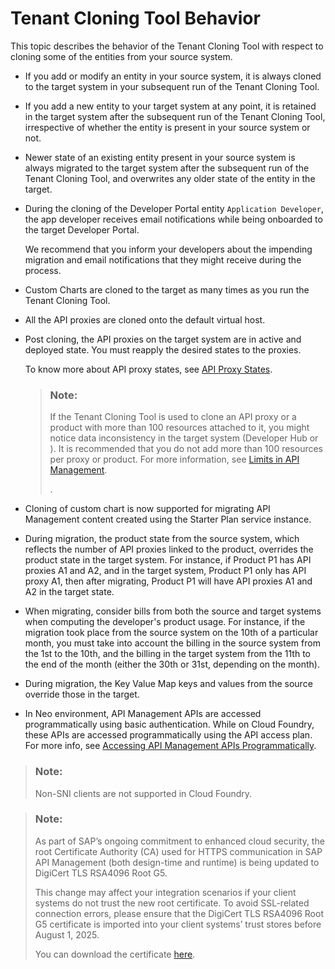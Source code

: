 <!-- copyb23c603a651e408fbaafc7c5a09ba9a5 -->

# Tenant Cloning Tool Behavior

This topic describes the behavior of the Tenant Cloning Tool with respect to cloning some of the entities from your source system.



-   If you add or modify an entity in your source system, it is always cloned to the target system in your subsequent run of the Tenant Cloning Tool.
-   If you add a new entity to your target system at any point, it is retained in the target system after the subsequent run of the Tenant Cloning Tool, irrespective of whether the entity is present in your source system or not.
-   Newer state of an existing entity present in your source system is always migrated to the target system after the subsequent run of the Tenant Cloning Tool, and overwrites any older state of the entity in the target.
-   During the cloning of the Developer Portal entity `Application Developer`, the app developer receives email notifications while being onboarded to the target Developer Portal.

    We recommend that you inform your developers about the impending migration and email notifications that they might receive during the process.

-   Custom Charts are cloned to the target as many times as you run the Tenant Cloning Tool.
-   All the API proxies are cloned onto the default virtual host.
-   Post cloning, the API proxies on the target system are in active and deployed state. You must reapply the desired states to the proxies.

    To know more about API proxy states, see [API Proxy States](../api-proxy-states-091cda4.md).

    > ### Note:  
    > If the Tenant Cloning Tool is used to clone an API proxy or a product with more than 100 resources attached to it, you might notice data inconsistency in the target system \(Developer Hub or \). It is recommended that you do not add more than 100 resources per proxy or product. For more information, see [Limits in API Management](../limits-in-api-management-f70f425.md).
    > 
    > .

-   Cloning of custom chart is now supported for migrating API Management content created using the Starter Plan service instance.

-   During migration, the product state from the source system, which reflects the number of API proxies linked to the product, overrides the product state in the target system. For instance, if Product P1 has API proxies A1 and A2, and in the target system, Product P1 only has API proxy A1, then after migrating, Product P1 will have API proxies A1 and A2 in the target state.

-   When migrating, consider bills from both the source and target systems when computing the developer's product usage. For instance, if the migration took place from the source system on the 10th of a particular month, you must take into account the billing in the source system from the 1st to the 10th, and the billing in the target system from the 11th to the end of the month \(either the 30th or 31st, depending on the month\).

-   During migration, the Key Value Map keys and values from the source override those in the target.

-   In Neo environment, API Management APIs are accessed programmatically using basic authentication. While on Cloud Foundry, these APIs are accessed programmatically using the API access plan. For more info, see [Accessing API Management APIs Programmatically](../APIM-Initial-Setup/accessing-api-management-apis-programmatically-24a2c37.md).


> ### Note:  
> Non-SNI clients are not supported in Cloud Foundry.

> ### Note:  
> As part of SAP’s ongoing commitment to enhanced cloud security, the root Certificate Authority \(CA\) used for HTTPS communication in SAP API Management \(both design-time and runtime\) is being updated to DigiCert TLS RSA4096 Root G5.
> 
> This change may affect your integration scenarios if your client systems do not trust the new root certificate. To avoid SSL-related connection errors, please ensure that the DigiCert TLS RSA4096 Root G5 certificate is imported into your client systems’ trust stores before August 1, 2025.
> 
> You can download the certificate [here](https://cacerts.digicert.com/DigiCertTLSRSA4096RootG5.crt).

